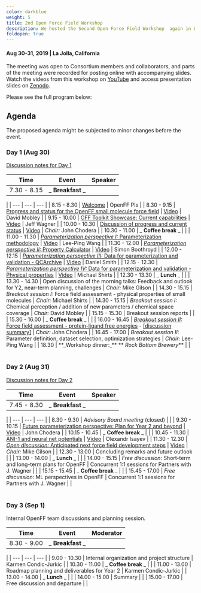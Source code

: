 ```yaml
---
color: darkblue
weight: 5
title: 2nd Open Force Field Workshop
description: We hosted the Second Open Force Field Workshop  again in La Jolla, CA on August 30-31, 2019. The first two days of the workshop focused on the progress update and future planning of OpenFF efforts in Year 2. The workshop was extended for another day (Sep 1), which was reserved for OpenFF team discussions, but open to interested Industry Partners. The venue was provided by the Skaggs School of Pharmacy and Pharmaceutical Sciences at UCSD campus.
foldopen: true
---
```

#### Aug 30-31, 2019  |  La Jolla, California

The meeting was open to Consortium members and collaborators, and parts of the meeting were recorded for posting online with accompanying slides. Watch the videos from this workshop on [YouTube](https://www.youtube.com/playlist?list=PLYW6oF6nr8NuEMjEyGXlyPQh7ETonpOIN) and access presentation slides on [Zenodo](https://zenodo.org/communities/openforcefield/search?page=1&amp;size=20).

Please see the full program below:

## Agenda

The proposed agenda might be subjected to minor changes before the event.

### Day 1 (Aug 30)

[Discussion notes for Day 1](https://docs.google.com/document/d/1z7hZDklgZHPxiR1JfpktGsM8sa0ZS_CW_1bGqfFU0SI/edit?usp=sharing)

| **Time** | **Event** | **Speaker** |
| --- | --- | --- |
| 7.30 - 8.15 | _ **Breakfast** _ |
 |
| --- | --- | --- |
| 8.15 - 8.30 | [Welcome](https://docs.google.com/presentation/d/1S1sjXe5rSaNzPyAncAsBBHP9-LLPv-D8rgDWWtL1egI/edit?usp=sharing) | OpenFF PIs |
| 8.30 - 9.15 | [Progress and status for the OpenFF small molecule force field](https://doi.org/10.5281/zenodo.3405489) | [Video](https://youtu.be/9mBixafP5yo) | David Mobley |
| 9.15 - 10.00 | [OFF Toolkit Showcase: Current capabilities](https://doi.org/10.5281/zenodo.3405514) | [Video](https://youtu.be/Ejx2um9N1ow) | Jeff Wagner |
| 10.00 - 10.30 | [Discussion of progress and current status](https://doi.org/10.5281/zenodo.3405520) | [Video](https://youtu.be/OAlJk3ff0Rk) | _Chair:_ John Chodera |
| 10.30 - 11.00 | _ **Coffee break** _ |
 |
| 11.00 - 11.30 | [_Parameterization perspective I:_ Parameterization methodology](https://doi.org/10.5281/zenodo.3405539) | [Video](https://youtu.be/F_CKbbhiaWQ) | Lee-Ping Wang |
| 11.30 - 12.00 | [_Parameterization perspective II:_ Property Calculator](https://doi.org/10.5281/zenodo.3405547) | [Video](https://youtu.be/MBijNBgQJPE) | Simon Boothroyd |
| 12.00 - 12.15 | [_Parameterization perspective III:_ Data for parameterization and validation - QCArchive](https://doi.org/10.5281/zenodo.3405561) | [Video](https://youtu.be/UfniLKgy78A) | Daniel Smith |
| 12.15 - 12.30 | [_Parameterization perspective IV:_ Data for parameterization and validation - Physical properties](https://doi.org/10.5281/zenodo.3405567) | [Video](https://youtu.be/IzK9ehmghKo) | Michael Shirts |
| 12.30 - 13.30 | _ **Lunch** _ |
 |
| 13.30 - 14.30 | Open discussion of the morning talks: Feedback and outlook for Y2, near-term planning, challenges | _Chair:_ Mike Gilson |
| 14.30 - 15.15 | _Breakout session I:_ Force field assessment - physical properties of small molecules | _Chair:_ Michael Shirts |
| 14.30 - 15.15 | _Breakout session I:_ Chemical perception / addition of new parameters / chemical space coverage | _Chair:_ David Mobley |
| 15.15 - 15.30 | Breakout session reports |
 |
| 15.30 - 16.00 | _ **Coffee break** _ |
 |
| 16.00 - 16.45 | [_Breakout session II:_ Force field assessment - protein-ligand free energies](https://docs.google.com/presentation/d/1VJup7h8lClRzF2Ei_rOF2Hvjx0aFXqYIVNGvhkxBBQ4/edit?usp=sharing) - [[discussion summary]](https://docs.google.com/presentation/d/1PCom76yRm12BXSRJZgLkGRJwt5FgIsVqlBKyoifxJ_A/edit?usp=sharing) | _Chair:_ John Chodera |
| 16.45 - 17.00 | _Breakout session II:_ Parameter definition, dataset selection, optimization strategies | _Chair:_ Lee-Ping Wang |
| 18.30 | **\_Workshop dinner:\_\*\* ** _Rock Bottom Brewery_\*\* |
 |
<br/><br/>
### Day 2 (Aug 31)

[Discussion notes for Day 2](https://docs.google.com/document/d/1w_J0vL5BPzIfIl4P8TaN22yMA-AE-1-yrziLinXU4KY/edit?usp=sharing)

| **Time** | **Event** | **Speaker** |
| --- | --- | --- |
| 7.45 - 8.30 | _ **Breakfast** _ |
 |
| --- | --- | --- |
| 8.30 - 9.30 | _Advisory Board meeting_ (closed) |
 |
| 9.30 - 10.15 | [Future parameterization perspective: Plan for Year 2 and beyond](https://doi.org/10.5281/zenodo.3405585) | [Video](https://youtu.be/Tl-MN2yWA9o) | John Chodera |
| 10.15 - 10.45 | _ **Coffee break** _ |
 |
| 10.45 - 11.30 | [ANI-1 and neural net potentials](https://doi.org/10.5281/zenodo.3405594) | [Video](https://youtu.be/QvYL4MaSMCo) | Olexandr Isayev |
| 11.30 - 12.30 | [_Open discussion:_ Anticipated next force field development steps](https://doi.org/10.5281/zenodo.340559) | [Video](https://youtu.be/iIROGTmxdeA) | _Chair:_ Mike Gilson |
| 12.30 - 13.00 | Concluding remarks and future outlook |
 |
| 13.00 - 14.00 | _ **Lunch** _ |
 |
| 14.00 - 15.15 | _Free discussion:_ Short-term and long-term plans for OpenFF | Concurrent 1:1 sessions for Partners with J. Wagner |
 |
| 15.15 - 15.45 | _ **Coffee break** _ |
 |
| 15.45 - 17.00 | _Free discussion:_ ML perspectives in OpenFF | Concurrent 1:1 sessions for Partners with J. Wagner |
 |
<br/><br/>
### Day 3 (Sep 1)

Internal OpenFF team discussions and planning session.

| **Time** | **Event** | **Moderator** |
| --- | --- | --- |
| 8.30 - 9.00 | _ **Breakfast** _ |
 |
| --- | --- | --- |
| 9.00 - 10.30 | Internal organization and project structure | Karmen Condic-Jurkic |
| 10.30 - 11.00 | _ **Coffee break** _ |
 |
| 11.00 - 13.00 | Roadmap planning and deliverables for Year 2 | Karmen Condic-Jurkic |
| 13.00 - 14.00 | _ **Lunch** _ |
 |
| 14.00 - 15.00 | Summary |
 |
| 15.00 - 17.00 | Free discussion and departure |
 |
